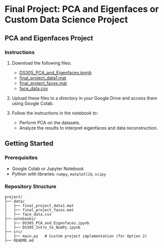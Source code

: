 # Final Project: PCA and Eigenfaces or Custom Data Science Project

## PCA and Eigenfaces Project

### Instructions
1. Download the following files:
   - [DS305_PCA_and_Eigenfaces.ipynb](DS305_PCA_and_Eigenfaces.ipynb)
   - [final_project_data1.mat](final_project_data1.mat)
   - [final_project_faces.mat](final_project_faces.mat)
   - [face_data.csv](face_data.csv)

2. Upload these files to a directory in your Google Drive and access them using Google Colab.

3. Follow the instructions in the notebook to:
   - Perform PCA on the datasets.
   - Analyze the results to interpret eigenfaces and data reconstruction.

## Getting Started

### Prerequisites
- Google Colab or Jupyter Notebook
- Python with libraries: `numpy`, `matplotlib`, `scipy`

### Repository Structure
```
project/
├── data/
│   ├── final_project_data1.mat
│   ├── final_project_faces.mat
│   ├── face_data.csv
├── notebooks/
│   ├── DS305_PCA_and_Eigenfaces.ipynb
│   ├── DS305_Intro_to_NumPy.ipynb
├── src/
│   ├── main.py   # Custom project implementation (for Option 2)
├── README.md
```
